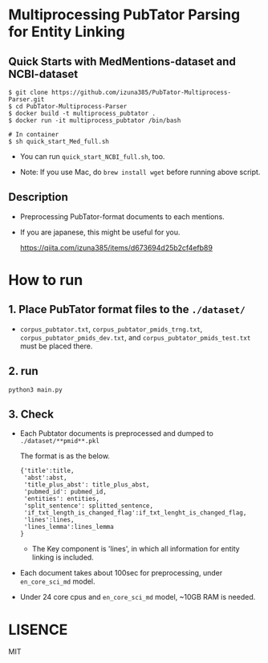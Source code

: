 # Multiprocessing PubTator Parsing for Entity Linking
## Quick Starts with MedMentions-dataset and NCBI-dataset
```
$ git clone https://github.com/izuna385/PubTator-Multiprocess-Parser.git
$ cd PubTator-Multiprocess-Parser
$ docker build -t multiprocess_pubtator .
$ docker run -it multiprocess_pubtator /bin/bash

# In container
$ sh quick_start_Med_full.sh
```
* You can run `quick_start_NCBI_full.sh`, too.

* Note: If you use Mac, do `brew install wget` before running above script.

## Description
* Preprocessing PubTator-format documents to each mentions.

* If you are japanese, this might be useful for you.
  
  https://qiita.com/izuna385/items/d673694d25b2cf4efb89

# How to run

## 1. Place PubTator format files to the `./dataset/`

* `corpus_pubtator.txt`, `corpus_pubtator_pmids_trng.txt`, `corpus_pubtator_pmids_dev.txt`, 
  and `corpus_pubtator_pmids_test.txt` must be placed there.
  
## 2. run

`python3 main.py`

## 3. Check

* Each Pubtator documents is preprocessed and dumped to  `./dataset/**pmid**.pkl`

  The format is as the below.
  
  ```
  {'title':title,  
   'abst':abst,
   'title_plus_abst': title_plus_abst,
   'pubmed_id': pubmed_id,
   'entities': entities,
   'split_sentence': splitted_sentence,
   'if_txt_length_is_changed_flag':if_txt_lenght_is_changed_flag,
   'lines':lines,
   'lines_lemma':lines_lemma
  }
  ```
  
  * The Key component is 'lines', in which all information for entity linking is included.

* Each document takes about 100sec for preprocessing, under `en_core_sci_md` model.

* Under 24 core cpus and `en_core_sci_md` model, ~10GB RAM is needed.
  
# LISENCE

MIT
